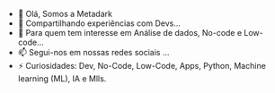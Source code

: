 - 👋 Olá, Somos a Metadark
- 👀 Compartilhando experiências com Devs...
- 🌱 Para quem tem interesse em Análise de dados, No-code e Low-code...
- 📫 Segui-nos em nossas redes sociais ...
- ⚡ Curiosidades: Dev, No-Code, Low-Code, Apps, Python, Machine learning (ML), IA e Mlls.

<!---
Metadark/Metadark is a ✨ special ✨ repository because its `README.md` (this file) appears on your GitHub profile.
You can click the Preview link to take a look at your changes.
--->
